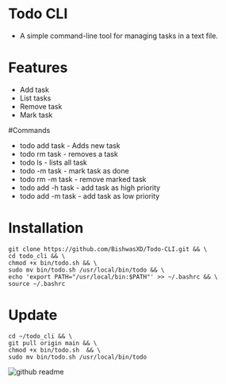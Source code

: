 # Todo CLI
- A simple command-line tool for managing tasks in a text file.

# Features
- Add task
- List tasks
- Remove task
- Mark task

#Commands
- todo add task - Adds new task 
- todo rm task - removes a task
- todo ls - lists all task
- todo -m task - mark task as done 
- todo rm -m task - remove marked task
- todo add -h task - add task as high priority
- todo add -m task - add task as low priority

# Installation
    git clone https://github.com/BishwasXD/Todo-CLI.git && \
    cd todo_cli && \
    chmod +x bin/todo.sh && \
    sudo mv bin/todo.sh /usr/local/bin/todo && \
    echo 'export PATH="/usr/local/bin:$PATH"' >> ~/.bashrc && \
    source ~/.bashrc

# Update
    cd ~/todo_cli && \              
    git pull origin main && \         
    chmod +x bin/todo.sh  && \       
    sudo mv bin/todo.sh /usr/local/bin/todo

![github readme](https://github.com/user-attachments/assets/ba60a42b-75aa-451b-a819-cc2a36a5501f)

    
 
